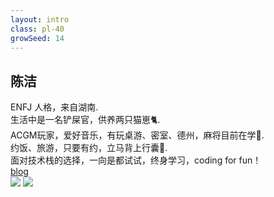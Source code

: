 ```yaml
---
layout: intro
class: pl-40
growSeed: 14
---
```


## 陈洁

<div class="leading-10 opacity-80 mt-4">
ENFJ 人格，来自湖南.<br>
生活中是一名铲屎官，供养两只猫崽🐈️.<br>
ACGM玩家，爱好音乐，有玩桌游、密室、德州，麻将目前在学🧐.<br>
约饭、旅游，只要有约，立马背上行囊🎒.<br>
面对技术栈的选择，一向是都试试，终身学习，coding for fun！<br>
</div>

<div my-10 w-min flex="~ gap-1" items-center justify-center>
  <div i-ri-blogger-line op50 ma text-xl/>
  <div><a href="https://becase.top" target="_blank" class="border-none! font-300">blog</a></div>
</div>

<img src="/c-j.png" absolute top-38 right-20 w-50 />
<img src="/hi.png" absolute top-30 right-18 w-8 rotate-10 delay-300 />

<div flex="~ gap2">

</div>
